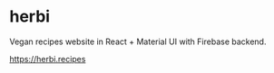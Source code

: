 # herbi

Vegan recipes website in React + Material UI with Firebase backend. 

https://herbi.recipes
